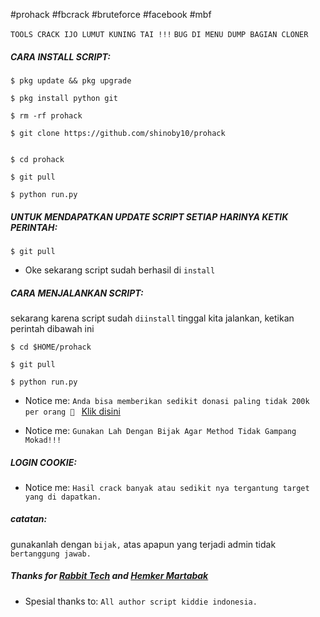 #prohack #fbcrack #bruteforce #facebook #mbf

``TOOLS CRACK IJO LUMUT KUNING TAI !!!``
`` BUG DI MENU DUMP BAGIAN CLONER ``

<h5 align="left">CARA INSTALL SCRIPT:</h5>

    $ pkg update && pkg upgrade

    $ pkg install python git
    
    $ rm -rf prohack

    $ git clone https://github.com/shinoby10/prohack


    $ cd prohack
    
    $ git pull

    $ python run.py

<h5 align="left">UNTUK MENDAPATKAN UPDATE SCRIPT SETIAP HARINYA KETIK PERINTAH:</h5>

    $ git pull
    
- Oke sekarang script sudah berhasil di ```install```

<h5 align="left">CARA MENJALANKAN SCRIPT:</h5>

sekarang karena script sudah ```diinstall``` tinggal kita jalankan, ketikan perintah dibawah ini

    $ cd $HOME/prohack

    $ git pull

    $ python run.py

- Notice me: ```Anda bisa memberikan sedikit donasi paling tidak 200k per orang 🤣 ``` <a href="https://wa.me/+6289522066222">Klik disini</a>

- Notice me: ```Gunakan Lah Dengan Bijak Agar Method Tidak Gampang Mokad!!!```

<h5 align="left">LOGIN COOKIE:</h5>

- Notice me: ```Hasil crack banyak atau sedikit nya tergantung target yang di dapatkan.```

<h5 align="left">catatan:</h5>

gunakanlah dengan ```bijak,``` atas apapun yang terjadi admin tidak ```bertanggung jawab.```

<h5 align="left">Thanks for <a href="https://github.com/rabbittechnologi">Rabbit Tech</a> and <a href="https://github.com/VinzSector">Hemker Martabak</a></h5>

- Spesial thanks to: ```All author script kiddie indonesia.```
